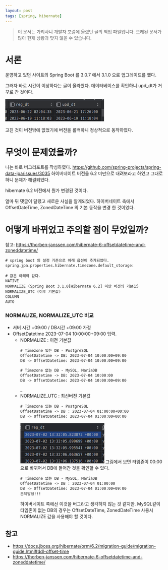 ```yaml
---
layout: post
tags: [spring, hibernate]
---
```


> 이 문서는 가리사니 개발자 포럼에 올렸던 글의 백업 파일입니다.
오래된 문서가 많아 현재 상황과 맞지 않을 수 있습니다.

# 서론

운영하고 있던 사이트의 Spring Boot 를  3.0.7 에서 3.1.0 으로 업그레이드를 했다.

그러자 바로 시간이 이상하다는 글이 올라왔다.
데이터베이스를 확인하니 upd_dt가 거꾸로 간 것이다.

![설명](/file/forum/0eb617bc-8eb7-4f38-bb8a-e2b617eb488b.png)

고친 것이 버전밖에 없었기에 버전을 롤백하니 정상적으로 동작하였다.

# 무엇이 문제였을까?
나는 바로 버그리포트를 작성하였다.
https://github.com/spring-projects/spring-data-jpa/issues/3035
하이버네이트 버전을 6.2 미만으로 내려보라고 하였고 그대로 하니 문제가 해결되었다.

hibernate 6.2 버전에서 뭔가 변경된 것이다.

얼마 뒤 댓글이 달렸고 새로운 사실을 알게되었다.
하이버네이트 측에서 OffsetDateTime, ZonedDateTime 의 기본 동작을 변경 한 것이었다.


# 어떻게 바뀌었고 주의할 점이 무었일까?

참고: https://thorben-janssen.com/hibernate-6-offsetdatetime-and-zoneddatetime/
```
# spring boot 의 설정 기준으로 아래 옵션이 추가되었다.
spring.jpa.properties.hibernate.timezone.default_storage: 

# 값은 아래와 같다.
NATIVE
NORMALIZE (Spring Boot 3.1.0[Hibernate 6.2] 미만 버전의 기본값)
NORMALIZE_UTC (이후 기본값)
COLUMN
AUTO
```

### NORMALIZE, NORMALIZE_UTC 비교
- 서버 시간 +09:00 / DB시간 +09:00 가정
- OffsetDatetime 2023-07-04 10:00:00+09:00 입력.
    - NORMALIZE : 이전 기본값
        ```
        # Timezone 있는 DB - PostgreSQL
        OffsetDatetime -> DB: 2023-07-04 10:00:00+09:00 
        DB -> OffsetDatetime: 2023-07-04 10:00:00+09:00
        ```
        ```
        # Timezone 없는 DB - MySQL, MariaDB
        OffsetDatetime -> DB: 2023-07-04 10:00:00
        DB -> OffsetDatetime: 2023-07-04 10:00:00+09:00
        ```
        _
    - NORMALIZE_UTC : 최신버전 기본값
        ```
        # Timezone 있는 DB - PostgreSQL
        OffsetDatetime -> DB : 2023-07-04 01:00:00+00:00 
        DB -> OffsetDatetime: 2023-07-04 01:00:00+00:00
        ```
        ![설명](/file/forum/8cf4b844-7c58-4b6f-995e-d0765fa2c8cd.png)
        그림에서 보면 타임존이 00:00 으로 바뀌어서 DB에 들어간 것을 확인할 수 있다.
        ```
        # Timezone 없는 DB - MySQL, MariaDB
        OffsetDatetime -> DB : 2023-07-04 01:00:00
        DB -> OffsetDatetime: 2023-07-04 01:00:00+09:00
        문제발생!!!
        ```
        하이버네이트 쪽에선 이것을 버그라고 생각하지 않는 것 같지만.
        MySQL같이 타임존이 없는 DB의 경우는 OffsetDateTime, ZonedDateTime 사용시 NORMALIZE 값을 사용해야 할 것이다.
        
        
## 참고
- https://docs.jboss.org/hibernate/orm/6.2/migration-guide/migration-guide.html#ddl-offset-time
- https://thorben-janssen.com/hibernate-6-offsetdatetime-and-zoneddatetime/